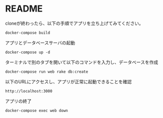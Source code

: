 # README
cloneが終わったら、以下の手順でアプリを立ち上げてみてください。

```
docker-compose build
```

アプリとデータベースサーバの起動

```
docker-compose up -d
```

ターミナルで別のタブを開いて以下のコマンドを入力し、データベースを作成

```
docker-compose run web rake db:create
```

以下のURLにアクセスし、アプリが正常に起動できることを確認

```
http://localhost:3000
```

アプリの終了

```
docker-compose exec web down
```
